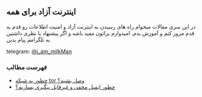 ## اینترنت آزاد برای همه
در این سری مقالات میخوام راه های رسیدن به اینترنت آزاد و امنیت اطلاعات رو قدم به قدم مرور کنم و آموزش بدم، امیدوارم براتون مفید باشه و اگر پیشنهاد یا نظری داشتین به تلگرامم پیام بدین

telegram: [@i_am_milkMan](https://t.me/i_am_milkMan)

### فهرست مطالب
- [چطور به شبکه tor وصل بشیم؟](https://github.com/iAmMilkMan/free_internet/tree/main/torBrowser-snowflake-bridge)
- [چطور ایمیل مخفی و غیر‌قابل پیگیری بسازیم؟](https://github.com/iAmMilkMan/free_internet/tree/main/anonymous-email)

